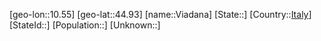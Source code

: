﻿---
location: [44.93,10.55]
type: City
tags:
- geo/City


SpocWebEntityId: 35265
isDeleted: false
confidential: public

---
[geo-lon::10.55]
[geo-lat::44.93]
[name::Viadana]
[State::]
[Country::[Italy](geo/Continent/Europe/Italy.md)]
[StateId::]
[Population::]
[Unknown::]

